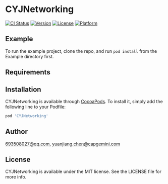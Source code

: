 # CYJNetworking

[![CI Status](https://img.shields.io/travis/693508027@qq.com/CYJNetworking.svg?style=flat)](https://travis-ci.org/693508027@qq.com/CYJNetworking)
[![Version](https://img.shields.io/cocoapods/v/CYJNetworking.svg?style=flat)](https://cocoapods.org/pods/CYJNetworking)
[![License](https://img.shields.io/cocoapods/l/CYJNetworking.svg?style=flat)](https://cocoapods.org/pods/CYJNetworking)
[![Platform](https://img.shields.io/cocoapods/p/CYJNetworking.svg?style=flat)](https://cocoapods.org/pods/CYJNetworking)

## Example

To run the example project, clone the repo, and run `pod install` from the Example directory first.

## Requirements

## Installation

CYJNetworking is available through [CocoaPods](https://cocoapods.org). To install
it, simply add the following line to your Podfile:

```ruby
pod 'CYJNetworking'
```

## Author

693508027@qq.com, yuanjiang.chen@capgemini.com

## License

CYJNetworking is available under the MIT license. See the LICENSE file for more info.
